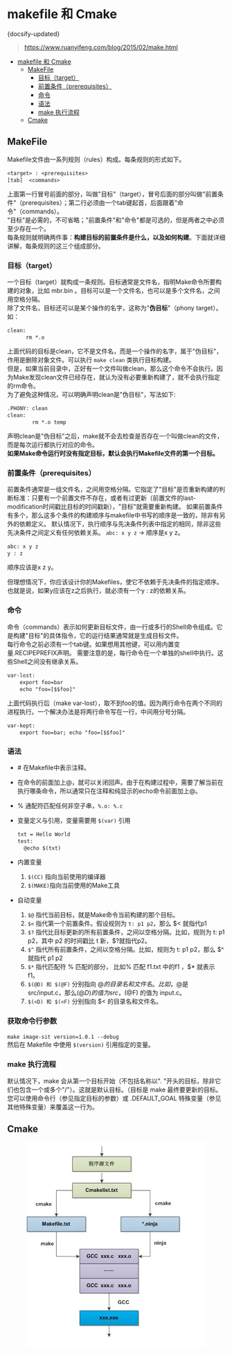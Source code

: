 # makefile 和 Cmake
{docsify-updated}
> https://www.ruanyifeng.com/blog/2015/02/make.html

- [makefile 和 Cmake](#makefile-和-cmake)
  - [MakeFile](#makefile)
    - [目标（target）](#目标target)
    - [前置条件（prerequisites）](#前置条件prerequisites)
    - [命令](#命令)
    - [语法](#语法)
    - [make 执行流程](#make-执行流程)
  - [Cmake](#cmake)


## MakeFile
Makefile文件由一系列规则（rules）构成。每条规则的形式如下。

```
<target> : <prerequisites> 
[tab]  <commands>
```
上面第一行冒号前面的部分，叫做"目标"（target），冒号后面的部分叫做"前置条件"（prerequisites）；第二行必须由一个tab键起首，后面跟着"命令"（commands）。  
"目标"是必需的，不可省略；"前置条件"和"命令"都是可选的，但是两者之中必须至少存在一个。  
每条规则就明确两件事：**构建目标的前置条件是什么，以及如何构建**。下面就详细讲解，每条规则的这三个组成部分。


### 目标（target）
一个目标（target）就构成一条规则。目标通常是文件名，指明Make命令所要构建的对象，比如 mbr.bin 。目标可以是一个文件名，也可以是多个文件名，之间用空格分隔。  
除了文件名，目标还可以是某个操作的名字，这称为"**伪目标**"（phony target）。如：
```
clean:
      rm *.o
```
上面代码的目标是clean，它不是文件名，而是一个操作的名字，属于"伪目标"，作用是删除对象文件。可以执行 `make clean` 类执行目标构建。  
但是，如果当前目录中，正好有一个文件叫做clean，那么这个命令不会执行。因为Make发现clean文件已经存在，就认为没有必要重新构建了，就不会执行指定的rm命令。  
为了避免这种情况，可以明确声明clean是"伪目标"，写法如下:
```
.PHONY: clean
clean:
        rm *.o temp
```

声明clean是"伪目标"之后，make就不会去检查是否存在一个叫做clean的文件，而是每次运行都执行对应的命令。  
**如果Make命令运行时没有指定目标，默认会执行Makefile文件的第一个目标。**

### 前置条件（prerequisites）
前置条件通常是一组文件名，之间用空格分隔。它指定了"目标"是否重新构建的判断标准：只要有一个前置文件不存在，或者有过更新（前置文件的last-modification时间戳比目标的时间戳新），"目标"就需要重新构建。
如果前置条件有多个，那么这多个条件的构建顺序与makefile中书写的顺序是一致的，除非有另外的依赖定义。
默认情况下，执行顺序与先决条件列表中指定的相同，除非这些先决条件之间定义有任何依赖关系。
`abc: x y z` -> 顺序是x y z。

```
abc: x y z
y : z
```
顺序应该是x z y。

但理想情况下，你应该设计你的Makefiles，使它不依赖于先决条件的指定顺序。也就是说，如果y应该在z之后执行，就必须有一个y : z的依赖关系。

### 命令
命令（commands）表示如何更新目标文件，由一行或多行的Shell命令组成。它是构建"目标"的具体指令，它的运行结果通常就是生成目标文件。  
每行命令之前必须有一个tab键。如果想用其他键，可以用内置变量.RECIPEPREFIX声明。
需要注意的是，每行命令在一个单独的shell中执行。这些Shell之间没有继承关系。
```
var-lost:
    export foo=bar
    echo "foo=[$$foo]"
```
上面代码执行后（make var-lost），取不到foo的值。因为两行命令在两个不同的进程执行。一个解决办法是将两行命令写在一行，中间用分号分隔。
```
var-kept:
    export foo=bar; echo "foo=[$$foo]"
```

### 语法
+ \# 在Makefile中表示注释。
+ 在命令的前面加上@，就可以关闭回声。由于在构建过程中，需要了解当前在执行哪条命令，所以通常只在注释和纯显示的echo命令前面加上@。
+ % 通配符匹配任何非空子串，`%.o: %.c`
+ 变量定义与引用，变量需要用 `$(var)` 引用
  ```
  txt = Hello World
  test:
    @echo $(txt)
  ```
+ 内置变量
  1. `$(CC)` 指向当前使用的编译器
  2. `$(MAKE)`指向当前使用的Make工具

+ 自动变量
  1. `$@` 指代当前目标，就是Make命令当前构建的那个目标。
  2. `$<` 指代第一个前置条件。假设规则为 `t: p1 p2`，那么 $< 就指代p1
  3. `$?` 指代比目标更新的所有前置条件，之间以空格分隔。比如，规则为 t: p1 p2，其中 p2 的时间戳比 t 新，$?就指代p2。
  4. `$^` 指代所有前置条件，之间以空格分隔。比如，规则为 t: p1 p2，那么 $^ 就指代 p1 p2 
  5. `$*` 指代匹配符 % 匹配的部分， 比如% 匹配 f1.txt 中的f1 ，$* 就表示 f1。
  6. `$(@D) 和 $(@F)` 分别指向 $@ 的目录名和文件名。比如，$@是 src/input.c，那么$(@D) 的值为 src ，$(@F) 的值为 input.c。
  7. `$(<D) 和 $(<F)` 分别指向 $< 的目录名和文件名。

### 获取命令行参数
`make image-sit version=1.0.1 --debug`  
然后在 Makefile 中使用 `$(version)` 引用指定的变量。

### make 执行流程
默认情况下，make 会从第一个目标开始（不包括名称以". "开头的目标，除非它们也包含一个或多个"/"）。这就是默认目标。（目标是 make 最终要更新的目标。您可以使用命令行（参见指定目标的参数）或 .DEFAULT_GOAL 特殊变量（参见其他特殊变量）来覆盖这一行为。

## Cmake
<center><img src="/pics/cmake.jpg" alt=""></center>